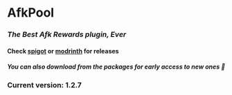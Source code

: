 # AfkPool

### _The Best Afk Rewards plugin, Ever_

#### Check **[spigot](v.gd/AfkPool)** or **[modrinth](https://modrinth.com/plugin/afk-pool/version/1.2.7)** for releases

##### _You can also download from the packages for early access to new ones 🤫_

### Current version: <b>1.2.7</b>
